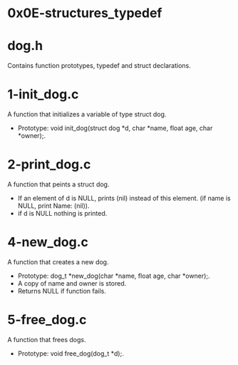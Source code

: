 # 0x0E-structures_typedef

# dog.h
Contains function prototypes, typedef and struct declarations.

# 1-init_dog.c
A function that initializes a variable of type struct dog.
* Prototype: void init_dog(struct dog *d, char *name, float age, char *owner);.

# 2-print_dog.c
A function that peints a struct dog.
* If an element of d is NULL, prints (nil) instead of this element. (if name is NULL, print Name: (nil)).
* if d is NULL nothing is printed.

# 4-new_dog.c
A function that creates a new dog.
* Prototype: dog_t *new_dog(char *name, float age, char *owner);.
* A copy of name and owner is stored.
* Returns NULL if function fails.

# 5-free_dog.c
A function that frees dogs.
* Prototype: void free_dog(dog_t *d);.
